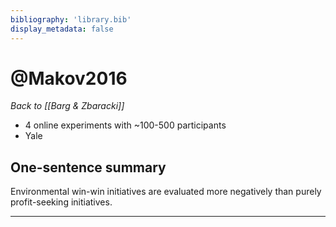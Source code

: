 ```yaml
---
bibliography: 'library.bib'
display_metadata: false
---
```


# @Makov2016

*Back to [[Barg & Zbaracki]]*

* 4 online experiments with ~100-500 participants
* Yale

## One-sentence summary

Environmental win-win initiatives are evaluated more negatively than purely profit-seeking initiatives.

---